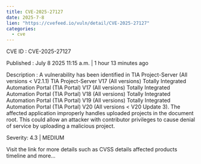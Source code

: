 ```yaml
--- 
title: CVE-2025-27127
date: 2025-7-8
lien: "https://cvefeed.io/vuln/detail/CVE-2025-27127"
categories:
  - cve
---
```


CVE ID : CVE-2025-27127

Published :  July 8
2025
11:15 a.m. | 1 hour
13 minutes ago

Description : A vulnerability has been identified in TIA Project-Server (All versions < V2.1.1)
TIA Project-Server V17 (All versions)
Totally Integrated Automation Portal (TIA Portal) V17 (All versions)
Totally Integrated Automation Portal (TIA Portal) V18 (All versions)
Totally Integrated Automation Portal (TIA Portal) V19 (All versions)
Totally Integrated Automation Portal (TIA Portal) V20 (All versions < V20 Update 3). The affected application improperly handles uploaded projects in the document root. This could allow an attacker with contributor privileges to cause denial of service by uploading a malicious project.

Severity: 4.3 | MEDIUM

Visit the link for more details
such as CVSS details
affected products
timeline
and more...
